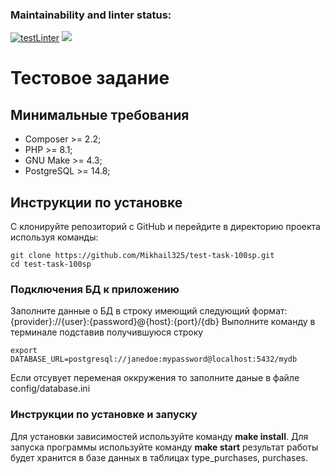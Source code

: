 ### Maintainability and linter status:
[![testLinter](https://github.com/Mikhail325/test-task-100sp/actions/workflows/testLinter.yml/badge.svg)](https://github.com/Mikhail325/test-task-100sp/actions/workflows/testLinter.yml)
<a href="https://codeclimate.com/github/Mikhail325/test-task-100sp/maintainability"><img src="https://api.codeclimate.com/v1/badges/06dbe3b43a600e25cb39/maintainability" /></a>

# Тестовое задание

## Минимальные требования
* Composer >= 2.2;
* PHP >= 8.1;
* GNU Make >= 4.3;
* PostgreSQL >= 14.8;

## Инструкции по установке

С клонируйте репозиторий с GitHub и перейдите в директорию проекта используя команды:
```
git clone https://github.com/Mikhail325/test-task-100sp.git
cd test-task-100sp
```
### Подключения БД к приложению

Заполните данные о БД в строку имеющий следующий формат:
{provider}://{user}:{password}@{host}:{port}/{db}
Выполните команду в терминале подставив получившуюся строку
```
export DATABASE_URL=postgresql://janedoe:mypassword@localhost:5432/mydb
```
Если отсувует переменая оккружения то заполните даные в файле config/database.ini

### Инструкции по установке и запуску

Для установки зависимостей используйте команду **make install**.
Для запуска программы используйте команду **make start** результат работы будет хранится в базе данных в таблицах type_purchases, purchases.
